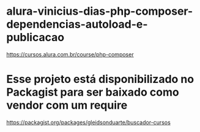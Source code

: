 # alura-vinicius-dias-php-composer-dependencias-autoload-e-publicacao
https://cursos.alura.com.br/course/php-composer

# Esse projeto está disponibilizado no Packagist para ser baixado como vendor com um require
https://packagist.org/packages/gleidsonduarte/buscador-cursos
